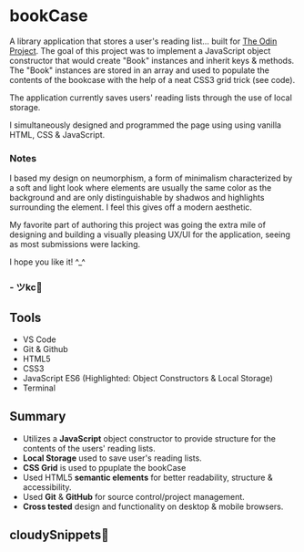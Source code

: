 # bookCase
<!-- [![bookCaseMockUp](link to image here)](https://johnkeyscloud.github.io/bookCase/) -->

A library application that stores a user's reading list… built for <a href="https://www.theodinproject.com/lessons/node-path-javascript-library" target="_blank">The Odin Project</a>. The goal of this project was to implement a JavaScript object constructor that would create "Book" instances and inherit keys & methods. The "Book" instances are stored in an array and used to populate the contents of the bookcase with the help of a neat CSS3 grid trick (see code).

The application currently saves users' reading lists through the use of local storage.

I simultaneously designed and programmed the page using using vanilla HTML, CSS & JavaScript.

### Notes
I based my design on neumorphism, a form of minimalism characterized by a soft and light look where elements are usually the same color as the background and are only distinguishable by shadwos and highlights surrounding the element. I feel this gives off a modern aesthetic. 

My favorite part of authoring this project was going the extra mile of designing and building a visually pleasing UX/UI for the application, seeing as most submissions were lacking.

I hope you like it! ^_^

### - ツkc💭

## Tools
* VS Code
* Git & Github
* HTML5
* CSS3 
* JavaScript ES6 (Highlighted: Object Constructors & Local Storage)
* Terminal

## Summary
* Utilizes a **JavaScript** object constructor to provide structure for the contents of the users' reading lists.
* **Local Storage** used to save user's reading lists.
* **CSS Grid** is used to ppuplate the bookCase
* Used HTML5 **semantic elements** for better readability, structure & accessibility.
* Used **Git** & **GitHub** for source control/project management. 
* **Cross tested** design and functionality on desktop & mobile browsers.

## cloudySnippets💭
<!-- ![cloudSnippets2](https://user-images.githubusercontent.com/90482169/207202392-cb3d33f2-cfac-4dc2-8ecd-ce6be1f0fe52.png) -->